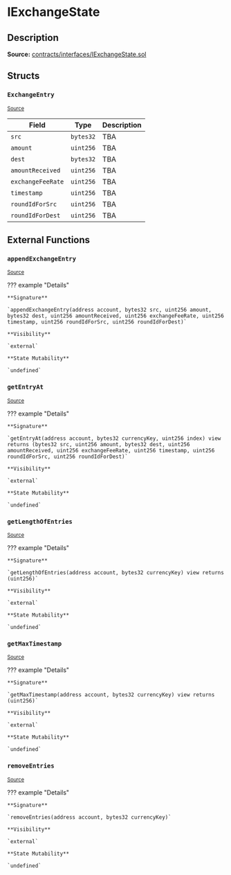 # IExchangeState

## Description

**Source:** [contracts/interfaces/IExchangeState.sol](https://github.com/Synthetixio/synthetix/tree/v2.38.0-sccp-77-defi-rebalance/contracts/interfaces/IExchangeState.sol)

## Structs

### `ExchangeEntry`

<sub>[Source](https://github.com/Synthetixio/synthetix/tree/v2.38.0-sccp-77-defi-rebalance/contracts/interfaces/IExchangeState.sol#L7)</sub>

| Field             | Type      | Description |
| ----------------- | --------- | ----------- |
| `src`             | `bytes32` | TBA         |
| `amount`          | `uint256` | TBA         |
| `dest`            | `bytes32` | TBA         |
| `amountReceived`  | `uint256` | TBA         |
| `exchangeFeeRate` | `uint256` | TBA         |
| `timestamp`       | `uint256` | TBA         |
| `roundIdForSrc`   | `uint256` | TBA         |
| `roundIdForDest`  | `uint256` | TBA         |

## External Functions

### `appendExchangeEntry`

<sub>[Source](https://github.com/Synthetixio/synthetix/tree/v2.38.0-sccp-77-defi-rebalance/contracts/interfaces/IExchangeState.sol#L41)</sub>

??? example "Details"

    **Signature**

    `appendExchangeEntry(address account, bytes32 src, uint256 amount, bytes32 dest, uint256 amountReceived, uint256 exchangeFeeRate, uint256 timestamp, uint256 roundIdForSrc, uint256 roundIdForDest)`

    **Visibility**

    `external`

    **State Mutability**

    `undefined`

### `getEntryAt`

<sub>[Source](https://github.com/Synthetixio/synthetix/tree/v2.38.0-sccp-77-defi-rebalance/contracts/interfaces/IExchangeState.sol#L20)</sub>

??? example "Details"

    **Signature**

    `getEntryAt(address account, bytes32 currencyKey, uint256 index) view returns (bytes32 src, uint256 amount, bytes32 dest, uint256 amountReceived, uint256 exchangeFeeRate, uint256 timestamp, uint256 roundIdForSrc, uint256 roundIdForDest)`

    **Visibility**

    `external`

    **State Mutability**

    `undefined`

### `getLengthOfEntries`

<sub>[Source](https://github.com/Synthetixio/synthetix/tree/v2.38.0-sccp-77-defi-rebalance/contracts/interfaces/IExchangeState.sol#L18)</sub>

??? example "Details"

    **Signature**

    `getLengthOfEntries(address account, bytes32 currencyKey) view returns (uint256)`

    **Visibility**

    `external`

    **State Mutability**

    `undefined`

### `getMaxTimestamp`

<sub>[Source](https://github.com/Synthetixio/synthetix/tree/v2.38.0-sccp-77-defi-rebalance/contracts/interfaces/IExchangeState.sol#L38)</sub>

??? example "Details"

    **Signature**

    `getMaxTimestamp(address account, bytes32 currencyKey) view returns (uint256)`

    **Visibility**

    `external`

    **State Mutability**

    `undefined`

### `removeEntries`

<sub>[Source](https://github.com/Synthetixio/synthetix/tree/v2.38.0-sccp-77-defi-rebalance/contracts/interfaces/IExchangeState.sol#L53)</sub>

??? example "Details"

    **Signature**

    `removeEntries(address account, bytes32 currencyKey)`

    **Visibility**

    `external`

    **State Mutability**

    `undefined`
